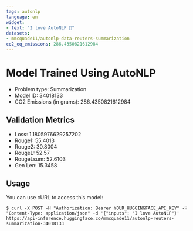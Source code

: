 ```yaml
---
tags: autonlp
language: en
widget:
- text: "I love AutoNLP 🤗"
datasets:
- mmcquade11/autonlp-data-reuters-summarization
co2_eq_emissions: 286.4350821612984
---
```


# Model Trained Using AutoNLP

- Problem type: Summarization
- Model ID: 34018133
- CO2 Emissions (in grams): 286.4350821612984

## Validation Metrics

- Loss: 1.1805976629257202
- Rouge1: 55.4013
- Rouge2: 30.8004
- RougeL: 52.57
- RougeLsum: 52.6103
- Gen Len: 15.3458

## Usage

You can use cURL to access this model:

```
$ curl -X POST -H "Authorization: Bearer YOUR_HUGGINGFACE_API_KEY" -H "Content-Type: application/json" -d '{"inputs": "I love AutoNLP"}' https://api-inference.huggingface.co/mmcquade11/autonlp-reuters-summarization-34018133
```